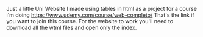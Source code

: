 Just a little Uni Website I made using tables in html as a project for a course i'm doing
https://www.udemy.com/course/web-completo/
That's the link if you want to join this course. For the website to work you'll need to download all the wtml files and open only the index.

